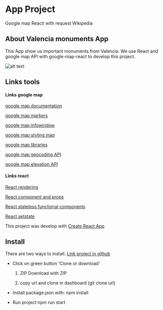 # App Project
Google map Reacti with request Wikipedia

## About Valencia monuments App
This App show us  important monuments from Valencia. We use React and google map API with google-map-react to develop this project.

![alt text][imageApp]

[imageApp]:https://github.com/bermartinv/js-map-react/images/Captura.PNG "Screen App"

## Links tools

#### Links google map
[google map documentation](https://developers.google.com/maps/documentation/)

[google map markers](https://developers.google.com/maps/documentation/javascript/markers)

[google map infowindow](https://developers.google.com/maps/documentation/javascript/infowindows)

[google map styling map](https://developers.google.com/maps/documentation/javascript/styling#creating_a_styledmaptype
)

[google map libraries](https://developers.google.com/maps/documentation/javascript/libraries)

[google map geocoding API](https://developers.google.com/maps/documentation/geocoding/intro)

[google map elevation API](https://developers.google.com/maps/documentation/elevation/intro)


#### Links react
[React rendering](https://reactjs.org/docs/rendering-elements.html)

[React component and props](https://reactjs.org/docs/components-and-props.html)

[React stateless functional components](https://tylermcginnis.com/functional-components-vs-stateless-functional-components-vs-stateless-components/)

[React setstate](https://tylermcginnis.com/functional-components-vs-stateless-functional-components-vs-stateless-components/)

This project was develop with [Create React App](https://github.com/facebookincubator/create-react-app)


## Install

There are two ways to install.
[Link project in github](https://github.com/bermartinv/js-map-react)


- Click on green button 'Clone or download'

  1. ZIP
    Download with ZIP

  2. copy url and clone in dashboard (git clone url)

- Install package.json with:
    npm install

- Run project
    npm run start



